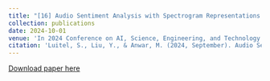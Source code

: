 ```yaml
---
title: "[16] Audio Sentiment Analysis with Spectrogram Representations and Transformer Models"
collection: publications
date: 2024-10-01
venue: 'In 2024 Conference on AI, Science, Engineering, and Technology (AIxSET)'
citation: 'Luitel, S., Liu, Y., & Anwar, M. (2024, September). Audio Sentiment Analysis with Spectrogram Representations and Transformer Models. In 2024 Conference on AI, Science, Engineering, and Technology (AIxSET) (pp. 149-153). IEEE.'
---
```


[Download paper here](https://ieeexplore.ieee.org/abstract/document/10770956)
